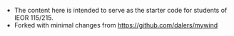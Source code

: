 - The content here is intended to serve as the starter code for students of IEOR 115/215.
- Forked with minimal changes from https://github.com/dalers/mywind
